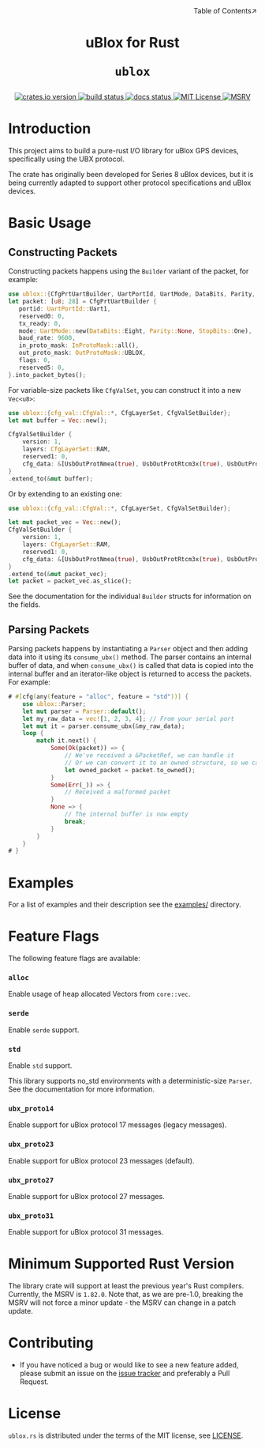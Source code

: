 <div align=right>Table of Contents↗️</div>

<h1 align=center>uBlox for Rust

<code>ublox</code>
</h1>

<div align="center">
    <a href=https://crates.io/crates/ublox>
        <img src=https://img.shields.io/crates/v/ublox.svg alt="crates.io version">
    </a>
    <a href=https://github.com/ublox-rs/ublox/actions/workflows/build.yml>
        <img src=https://github.com/ublox-rs/ublox/actions/workflows/build.yml/badge.svg alt="build status">
    </a>
    <a href=https://docs.rs/ublox/badge.svg>
        <img src=https://docs.rs/ublox/badge.svg alt="docs status">
    </a>
    <a href=https://github.com/ublox-rs/ublox/tree/master/LICENSE>
        <img src=https://img.shields.io/badge/license-MIT-blue.svg alt="MIT License">
    </a>
    <a href=https://www.whatrustisit.com>
        <img src=https://img.shields.io/badge/minimum%20rustc-1.82-blue?logo=rust alt="MSRV">
    </a>
</div>

# Introduction

This project aims to build a pure-rust I/O library for uBlox GPS devices, specifically using the UBX protocol.

The crate has originally been developed for Series 8 uBlox devices, but it is being currently adapted to support other protocol specifications and uBlox devices.

# Basic Usage

## Constructing Packets

Constructing packets happens using the `Builder` variant of the packet, for example:

```rust
use ublox::{CfgPrtUartBuilder, UartPortId, UartMode, DataBits, Parity, StopBits, InProtoMask, OutProtoMask};
let packet: [u8; 28] = CfgPrtUartBuilder {
   portid: UartPortId::Uart1,
   reserved0: 0,
   tx_ready: 0,
   mode: UartMode::new(DataBits::Eight, Parity::None, StopBits::One),
   baud_rate: 9600,
   in_proto_mask: InProtoMask::all(),
   out_proto_mask: OutProtoMask::UBLOX,
   flags: 0,
   reserved5: 0,
}.into_packet_bytes();
```

For variable-size packets like `CfgValSet`, you can construct it into a new `Vec<u8>`:

```rust
use ublox::{cfg_val::CfgVal::*, CfgLayerSet, CfgValSetBuilder};
let mut buffer = Vec::new();

CfgValSetBuilder {
    version: 1,
    layers: CfgLayerSet::RAM,
    reserved1: 0,
    cfg_data: &[UsbOutProtNmea(true), UsbOutProtRtcm3x(true), UsbOutProtUbx(true)],
}
.extend_to(&mut buffer);
```

Or by extending to an existing one:

```rust
use ublox::{cfg_val::CfgVal::*, CfgLayerSet, CfgValSetBuilder};

let mut packet_vec = Vec::new();
CfgValSetBuilder {
    version: 1,
    layers: CfgLayerSet::RAM,
    reserved1: 0,
    cfg_data: &[UsbOutProtNmea(true), UsbOutProtRtcm3x(true), UsbOutProtUbx(true)],
}
.extend_to(&mut packet_vec);
let packet = packet_vec.as_slice();
```
See the documentation for the individual `Builder` structs for information on the fields.

## Parsing Packets

Parsing packets happens by instantiating a `Parser` object and then adding data into it using its `consume_ubx()` method. The parser contains an internal buffer of data, and when `consume_ubx()` is called that data is copied into the internal buffer and an iterator-like object is returned to access the packets. For example:

```rust
# #[cfg(any(feature = "alloc", feature = "std"))] {
    use ublox::Parser;
    let mut parser = Parser::default();
    let my_raw_data = vec![1, 2, 3, 4]; // From your serial port
    let mut it = parser.consume_ubx(&my_raw_data);
    loop {
        match it.next() {
            Some(Ok(packet)) => {
                // We've received a &PacketRef, we can handle it
                // Or we can convert it to an owned structure, so we can move it
                let owned_packet = packet.to_owned();
            }
            Some(Err(_)) => {
                // Received a malformed packet
            }
            None => {
                // The internal buffer is now empty
                break;
            }
        }
    }
# }
```

# Examples

For a list of examples and their description see the [examples/](./examples/README.md) directory. 

# Feature Flags

The following feature flags are available:

### `alloc`

Enable usage of heap allocated Vectors from `core::vec`. 

### `serde`

Enable `serde` support. 

### `std`

Enable `std` support. 

This library supports no_std environments with a deterministic-size `Parser`. See the documentation for more information.

### `ubx_proto14`

Enable support for uBlox protocol 17 messages (legacy messages).

### `ubx_proto23`

Enable support for uBlox protocol 23 messages (default).

### `ubx_proto27`

Enable support for uBlox protocol 27 messages. 

### `ubx_proto31`

Enable support for uBlox protocol 31 messages. 

# Minimum Supported Rust Version

The library crate will support at least the previous year's Rust compilers. Currently, the MSRV is `1.82.0`. Note that, as we are pre-1.0, breaking the MSRV will not force a minor update - the MSRV can change in a patch update.

# Contributing

* If you have noticed a bug or would like to see a new feature added, please submit an issue on the [issue tracker](https://github.com/ublox-rs/ublox/issues) and preferably a Pull Request.

# License

`ublox.rs` is distributed under the terms of the MIT license, see [LICENSE](https://github.com/ublox-rs/ublox/tree/master/LICENSE).
